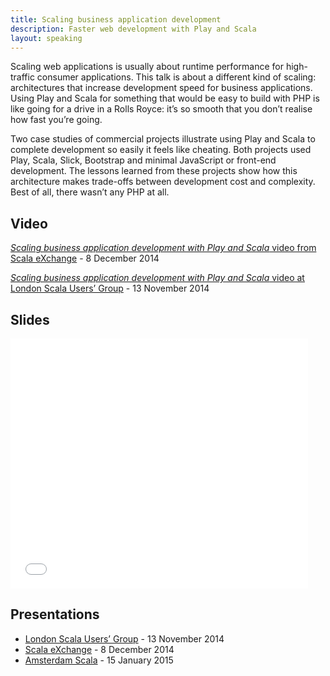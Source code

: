 ```yaml
---
title: Scaling business application development
description: Faster web development with Play and Scala
layout: speaking
---
```


Scaling web applications is usually about runtime performance for high-traffic consumer applications. This talk is about a different kind of scaling: architectures that increase development speed for business applications. Using Play and Scala for something that would be easy to build with PHP is like going for a drive in a Rolls Royce: it’s so smooth that you don’t realise how fast you’re going.

Two case studies of commercial projects illustrate using Play and Scala to complete development so easily it feels like cheating. Both projects used Play, Scala, Slick, Bootstrap and minimal JavaScript or front-end development. The lessons learned from these projects show how this architecture makes trade-offs between development cost and complexity. Best of all, there wasn’t any PHP at all.

## Video

[_Scaling business application development with Play and Scala_ video from Scala eXchange](https://skillsmatter.com/skillscasts/5846-scaling-business-application-development-with-play-and-scala) - 8 December 2014

[_Scaling business application development with Play and Scala_ video at London Scala Users’ Group](https://skillsmatter.com/skillscasts/5828-scaling-business-application-development-with-play-and-scala) - 13 November 2014


## Slides

<iframe src="//www.slideshare.net/slideshow/embed_code/41534322" width="476" height="400" frameborder="0" marginwidth="0" marginheight="0" scrolling="no"></iframe>

## Presentations

* [London Scala Users’ Group](http://www.meetup.com/london-scala/events/210465962/) - 13 November 2014
* [Scala eXchange](https://skillsmatter.com/conferences/1948-scala-exchange-2014) - 8 December 2014
* [Amsterdam Scala](http://www.meetup.com/amsterdam-scala/) - 15 January 2015
